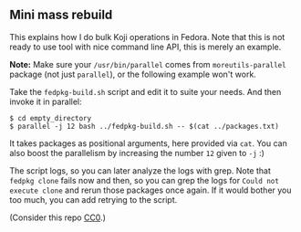 Mini mass rebuild
-----------------

This explains how I do bulk Koji operations in Fedora.
Note that this is not ready to use tool with nice command line API, this is
merely an example.

**Note:** Make sure your `/usr/bin/parallel` comes from `moreutils-parallel`
package (not just `parallel`), or the following example won't work.

Take the `fedpkg-build.sh` script and edit it to suite your needs. And then
invoke it in parallel:

```console
$ cd empty_directory
$ parallel -j 12 bash ../fedpkg-build.sh -- $(cat ../packages.txt)
```

It takes packages as positional arguments, here provided via `cat`. You can
also boost the parallelism by increasing the number `12` given to `-j` :)

The script logs, so you can later analyze the logs with grep.
Note that `fedpkg clone` fails now and then, so you can grep the logs for
`Could not execute clone` and rerun those packages once again.
If it would bother you too much, you can add retrying to the script.

(Consider this repo [CC0](https://creativecommons.org/publicdomain/zero/1.0/deed.en).)

